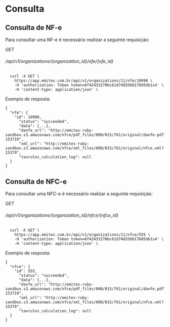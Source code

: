# Consulta

## Consulta de NF-e  

Para consultar uma NF-e é necessário realizar a seguinte requisição:  


<div class="api-endpoint">
  <div class="endpoint-data">
    <i class="label label-get">GET</i>
    <h6>/api/v1/organizations/{organization_id}/nfe/{nfe_id}  </h6>
  </div>
</div>


```shell
  curl -X GET \
    https://app.emites.com.br/api/v1/organizations/11/nfe/10990 \
    -H 'authorization: Token token=6f42433270bc61d746556b17605db1s4' \
    -H 'content-type: application/json' \
```


Exemplo de resposta:

```
{
  "nfe": {
    "id": 10990,
      "status": "succeeded",
      "data": {...},
      "danfe_url": "http://emites-ruby-sandbox.s3.amazonaws.com/nfce/pdf_files/000/015/761/original/danfe.pdf?153719",
      "xml_url": "http://emites-ruby-sandbox.s3.amazonaws.com/nfce/xml_files/000/015/761/original/nfce.xml?15379",
      "taxrules_calculation_log": null
  }
}
```
  
## Consulta de NFC-e  

Para consultar uma NFC-e é necessário realizar a seguinte requisição:  


<div class="api-endpoint">
  <div class="endpoint-data">
    <i class="label label-get">GET</i>
    <h6>/api/v1/organizations/{organization_id}/nfce/{nfce_id}  </h6>
  </div>
</div>


```shell
  curl -X GET \
    https://app.emites.com.br/api/v1/organizations/11/nfce/555 \
    -H 'authorization: Token token=6f42433270bc61d746556b17605db1s4' \
    -H 'content-type: application/json' \
```


Exemplo de resposta:

```
{
  "nfce": {
    "id": 555,
      "status": "succeeded",
      "data": {...},
      "danfe_url": "http://emites-ruby-sandbox.s3.amazonaws.com/nfce/pdf_files/000/015/761/original/danfe.pdf?153719",
      "xml_url": "http://emites-ruby-sandbox.s3.amazonaws.com/nfce/xml_files/000/015/761/original/nfce.xml?15379",
      "taxrules_calculation_log": null
  }
}
``` 